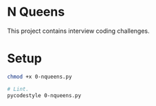 # N Queens
This project contains interview coding challenges.

# Setup
```bash
chmod +x 0-nqueens.py

# Lint.
pycodestyle 0-nqueens.py
```
